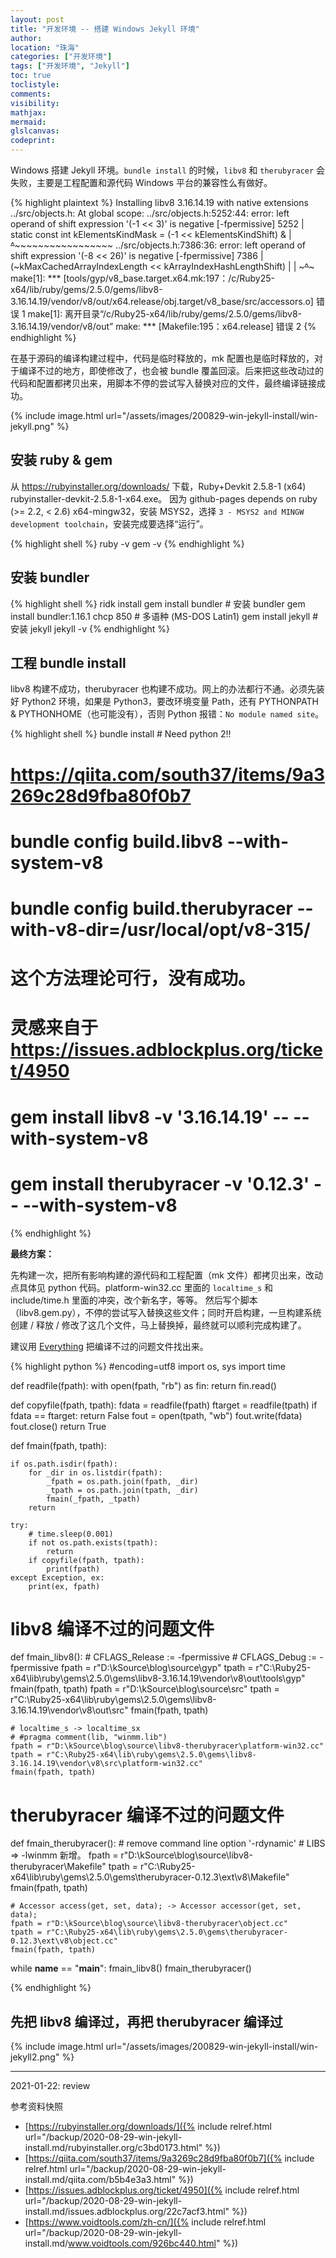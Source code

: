 ```yaml
---
layout: post
title: "开发环境 -- 搭建 Windows Jekyll 环境"
author:
location: "珠海"
categories: ["开发环境"]
tags: ["开发环境", "Jekyll"]
toc: true
toclistyle:
comments:
visibility:
mathjax:
mermaid:
glslcanvas:
codeprint:
---
```


Windows 搭建 Jekyll 环境。`bundle install` 的时候，`libv8` 和 `therubyracer` 会失败，主要是工程配置和源代码 Windows 平台的兼容性么有做好。

{% highlight plaintext %}
Installing libv8 3.16.14.19 with native extensions
../src/objects.h: At global scope:
../src/objects.h:5252:44: error: left operand of shift expression '(-1 << 3)' is negative [-fpermissive]
 5252 |   static const int kElementsKindMask = (-1 << kElementsKindShift) &
      |                                        ~~~~^~~~~~~~~~~~~~~~~~~~~~
../src/objects.h:7386:36: error: left operand of shift expression '(-8 << 26)' is negative [-fpermissive]
 7386 |       (~kMaxCachedArrayIndexLength << kArrayIndexHashLengthShift) |
      |       ~~~~~~~~~~~~~~~~~~~~~~~~~~~~~^~~~~~~~~~~~~~~~~~~~~~~~~~~~~~
make[1]: *** [tools/gyp/v8_base.target.x64.mk:197：/c/Ruby25-x64/lib/ruby/gems/2.5.0/gems/libv8-3.16.14.19/vendor/v8/out/x64.release/obj.target/v8_base/src/accessors.o] 错误 1
make[1]: 离开目录“/c/Ruby25-x64/lib/ruby/gems/2.5.0/gems/libv8-3.16.14.19/vendor/v8/out”
make: *** [Makefile:195：x64.release] 错误 2
{% endhighlight %}

在基于源码的编译构建过程中，代码是临时释放的，mk 配置也是临时释放的，对于编译不过的地方，即使修改了，也会被 bundle 覆盖回滚。后来把这些改动过的代码和配置都拷贝出来，用脚本不停的尝试写入替换对应的文件，最终编译链接成功。

{% include image.html url="/assets/images/200829-win-jekyll-install/win-jekyll.png" %}


## 安装 ruby & gem

从 <https://rubyinstaller.org/downloads/> 下载，Ruby+Devkit 2.5.8-1 (x64) rubyinstaller-devkit-2.5.8-1-x64.exe。
因为 github-pages depends on ruby (>= 2.2, < 2.6) x64-mingw32，安装 MSYS2，选择 `3 - MSYS2 and MINGW development toolchain`，安装完成要选择“运行”。

{% highlight shell %}
ruby -v
gem -v
{% endhighlight %}


## 安装 bundler

{% highlight shell %}
ridk install
gem install bundler # 安装 bundler
gem install bundler:1.16.1
chcp 850 # 多语种 (MS-DOS Latin1)
gem install jekyll # 安装 jekyll
jekyll -v
{% endhighlight %}


## 工程 bundle install

libv8 构建不成功，therubyracer 也构建不成功。网上的办法都行不通。必须先装好 Python2 环境，如果是 Python3，要改环境变量 Path，还有 PYTHONPATH & PYTHONHOME（也可能没有），否则 Python 报错：`No module named site`。

{% highlight shell %}
bundle install # Need python 2!!
# https://qiita.com/south37/items/9a3269c28d9fba80f0b7
# bundle config build.libv8 --with-system-v8
# bundle config build.therubyracer --with-v8-dir=/usr/local/opt/v8-315/
# 这个方法理论可行，没有成功。
# 灵感来自于 https://issues.adblockplus.org/ticket/4950
# gem install libv8 -v '3.16.14.19' -- --with-system-v8
# gem install therubyracer -v '0.12.3' -- --with-system-v8
{% endhighlight %}

**最终方案：**

先构建一次，把所有影响构建的源代码和工程配置（mk 文件）都拷贝出来，改动点具体见 python 代码。platform-win32.cc 里面的 `localtime_s` 和 include/time.h 里面的冲突，改个新名字，等等。
然后写个脚本（libv8.gem.py），不停的尝试写入替换这些文件；同时开启构建，一旦构建系统创建 / 释放 / 修改了这几个文件，马上替换掉，最终就可以顺利完成构建了。

建议用 [Everything](https://www.voidtools.com/zh-cn/) 把编译不过的问题文件找出来。

{% highlight python %}
#encoding=utf8
import os, sys
import time

def readfile(fpath):
    with open(fpath, "rb") as fin:
        return fin.read()

def copyfile(fpath, tpath):
    fdata = readfile(fpath)
    ftarget = readfile(tpath)
    if fdata == ftarget:
        return False
    fout = open(tpath, "wb")
    fout.write(fdata)
    fout.close()
    return True

def fmain(fpath, tpath):

    if os.path.isdir(fpath):
        for _dir in os.listdir(fpath):
            _fpath = os.path.join(fpath, _dir)
            _tpath = os.path.join(tpath, _dir)
            fmain(_fpath, _tpath)
        return

    try:
        # time.sleep(0.001)
        if not os.path.exists(tpath):
            return
        if copyfile(fpath, tpath):
            print(fpath)
    except Exception, ex:
        print(ex, fpath)

# libv8 编译不过的问题文件
def fmain_libv8():
    # CFLAGS_Release := -fpermissive
    # CFLAGS_Debug := -fpermissive
    fpath = r"D:\kSource\blog\source\gyp"
    tpath = r"C:\Ruby25-x64\lib\ruby\gems\2.5.0\gems\libv8-3.16.14.19\vendor\v8\out\tools\gyp"
    fmain(fpath, tpath)
    fpath = r"D:\kSource\blog\source\src"
    tpath = r"C:\Ruby25-x64\lib\ruby\gems\2.5.0\gems\libv8-3.16.14.19\vendor\v8\out\src"
    fmain(fpath, tpath)

    # localtime_s -> localtime_sx
    # #pragma comment(lib, "winmm.lib")
    fpath = r"D:\kSource\blog\source\libv8-therubyracer\platform-win32.cc"
    tpath = r"C:\Ruby25-x64\lib\ruby\gems\2.5.0\gems\libv8-3.16.14.19\vendor\v8\src\platform-win32.cc"
    fmain(fpath, tpath)

# therubyracer 编译不过的问题文件
def fmain_therubyracer():
    # remove command line option '-rdynamic'
    # LIBS => -lwinmm 新增。
    fpath = r"D:\kSource\blog\source\libv8-therubyracer\Makefile"
    tpath = r"C:\Ruby25-x64\lib\ruby\gems\2.5.0\gems\therubyracer-0.12.3\ext\v8\Makefile"
    fmain(fpath, tpath)

    # Accessor access(get, set, data); -> Accessor accessor(get, set, data);
    fpath = r"D:\kSource\blog\source\libv8-therubyracer\object.cc"
    tpath = r"C:\Ruby25-x64\lib\ruby\gems\2.5.0\gems\therubyracer-0.12.3\ext\v8\object.cc"
    fmain(fpath, tpath)

while __name__ == "__main__":
    fmain_libv8()
    fmain_therubyracer()

{% endhighlight %}


## 先把 libv8 编译过，再把 therubyracer 编译过

{% include image.html url="/assets/images/200829-win-jekyll-install/win-jekyll2.png" %}

-----
<p class='reviewtip'>2021-01-22: review</p>
<font class='ref_snapshot'>参考资料快照</font>

- [https://rubyinstaller.org/downloads/]({% include relref.html url="/backup/2020-08-29-win-jekyll-install.md/rubyinstaller.org/c3bd0173.html" %})
- [https://qiita.com/south37/items/9a3269c28d9fba80f0b7]({% include relref.html url="/backup/2020-08-29-win-jekyll-install.md/qiita.com/b5b4e3a3.html" %})
- [https://issues.adblockplus.org/ticket/4950]({% include relref.html url="/backup/2020-08-29-win-jekyll-install.md/issues.adblockplus.org/22c7acf3.html" %})
- [https://www.voidtools.com/zh-cn/]({% include relref.html url="/backup/2020-08-29-win-jekyll-install.md/www.voidtools.com/926bc440.html" %})
